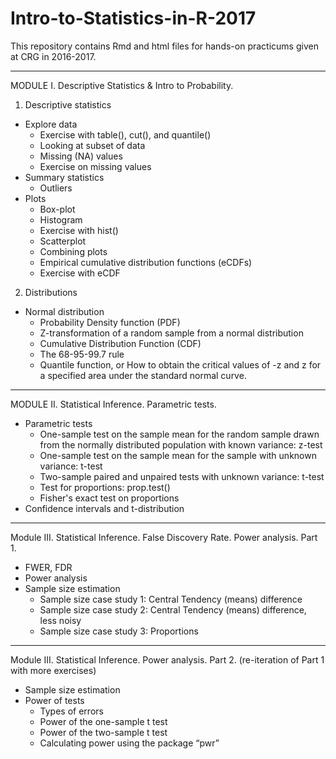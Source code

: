 # Intro-to-Statistics-in-R-2017
This repository contains Rmd and html files for hands-on practicums given at CRG in 2016-2017.

---
MODULE I. Descriptive Statistics & Intro to Probability.
1. Descriptive statistics
  - Explore data
    - Exercise with table(), cut(), and quantile()
    - Looking at subset of data
    - Missing (NA) values
    - Exercise on missing values
  - Summary statistics
    - Outliers
  - Plots
    - Box-plot
    - Histogram
    - Exercise with hist()
    - Scatterplot
    - Combining plots
    - Empirical cumulative distribution functions (eCDFs)
    - Exercise with eCDF
2. Distributions
  - Normal distribution
    - Probability Density function (PDF)
    - Z-transformation of a random sample from a normal distribution
    - Cumulative Distribution Function (CDF)
    - The 68-95-99.7 rule
    - Quantile function, or How to obtain the critical values of -z and z for a specified area under the standard normal curve.

---
MODULE II. Statistical Inference. Parametric tests.
- Parametric tests
  - One-sample test on the sample mean for the random sample drawn from the normally distributed population with known variance: z-test
  - One-sample test on the sample mean for the sample with unknown variance: t-test
  - Two-sample paired and unpaired tests with unknown variance: t-test
  - Test for proportions: prop.test()
  - Fisher's exact test on proportions
- Confidence intervals and t-distribution

---
Module III. Statistical Inference. False Discovery Rate. Power analysis. Part 1.
- FWER, FDR
- Power analysis
- Sample size estimation
  - Sample size case study 1: Central Tendency (means) difference
  - Sample size case study 2: Central Tendency (means) difference, less noisy
  - Sample size case study 3: Proportions

---
Module III. Statistical Inference. Power analysis. Part 2. (re-iteration of Part 1 with more exercises)
- Sample size estimation
- Power of tests
  - Types of errors
  - Power of the one-sample t test
  - Power of the two-sample t test
  - Calculating power using the package “pwr”
  
